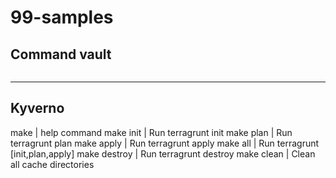 # 99-samples

## Command vault
```sh

```

 ------------------------------------
 Kyverno
 ------------------------------------

 make | help command
 make init | Run terragrunt init
 make plan | Run terragrunt plan
 make apply | Run terragrunt apply
 make all | Run terragrunt [init,plan,apply]
 make destroy | Run terragrunt destroy
 make clean | Clean all cache directories
```